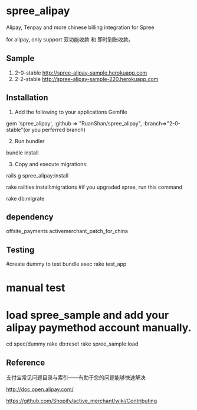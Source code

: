 spree_alipay
============

Alipay, Tenpay and more chinese billing integration for Spree

for alipay, only support 双功能收款 和 即时到账收款。

Sample
---------
1. 2-0-stable http://spree-alipay-sample.herokuapp.com
2. 2-2-stable http://spree-alipay-sample-220.herokuapp.com

Installation
---------
1. Add the following to your applications Gemfile

  gem 'spree_alipay',   :github => "RuanShan/spree_alipay", :branch=>"2-0-stable"(or you perferred branch)

2. Run bundler

  bundle install

3. Copy and execute migrations:

  rails g spree_alipay:install

  rake railties:install:migrations #if you upgraded spree, run this command

  rake db:migrate

dependency
----------
  offsite_payments
  activemerchant_patch_for_china


Testing
-------
  #create dummy to test
  bundle exec rake test_app

  # manual test
  # load spree_sample and add your alipay paymethod account manually.

  cd spec/dummy
  rake db:reset
  rake spree_sample:load


Reference
---------
支付宝常见问题目录与索引——有助于您的问题能够快速解决

http://doc.open.alipay.com/

https://github.com/Shopify/active_merchant/wiki/Contributing
